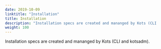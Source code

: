 ```yaml
---
date: 2019-10-09
linktitle: "Installation"
title: Installation
description: "Installation specs are created and mananged by Kots (CLI and kotsadm)."
weight: 100
---
```


Installation specs are created and mananged by Kots (CLI and kotsadm).
